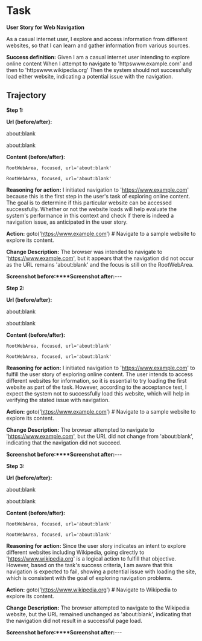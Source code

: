# Task

**User Story for Web Navigation**

As a casual internet user,
I explore and access information from different websites,
so that I can learn and gather information from various sources.

**Success definition:** Given I am a casual internet user intending to explore online content
When I attempt to navigate to 'httpswww.example.com' and then to 'httpswww.wikipedia.org'
Then the system should not successfully load either website, indicating a potential issue with the navigation.

## Trajectory

**Step 1:**

**Url (before/after):** 

about:blank

about:blank

**Content (before/after):** 

```
RootWebArea, focused, url='about:blank'
```


```
RootWebArea, focused, url='about:blank'
```
**Reasoning for action:** I initiated navigation to 'https://www.example.com' because this is the first step in the user's task of exploring online content. The goal is to determine if this particular website can be accessed successfully. Whether or not the website loads will help evaluate the system's performance in this context and check if there is indeed a navigation issue, as anticipated in the user story.

**Action:** goto('https://www.example.com') # Navigate to a sample website to explore its content.

**Change Description:** The browser was intended to navigate to 'https://www.example.com', but it appears that the navigation did not occur as the URL remains 'about:blank' and the focus is still on the RootWebArea.

**Screenshot before:****Screenshot after:**---

**Step 2:**

**Url (before/after):** 

about:blank

about:blank

**Content (before/after):** 

```
RootWebArea, focused, url='about:blank'
```


```
RootWebArea, focused, url='about:blank'
```
**Reasoning for action:** I initiated navigation to 'https://www.example.com' to fulfill the user story of exploring online content. The user intends to access different websites for information, so it is essential to try loading the first website as part of the task. However, according to the acceptance test, I expect the system not to successfully load this website, which will help in verifying the stated issue with navigation.

**Action:** goto('https://www.example.com') # Navigate to a sample website to explore its content.

**Change Description:** The browser attempted to navigate to 'https://www.example.com', but the URL did not change from 'about:blank', indicating that the navigation did not succeed.

**Screenshot before:****Screenshot after:**---

**Step 3:**

**Url (before/after):** 

about:blank

about:blank

**Content (before/after):** 

```
RootWebArea, focused, url='about:blank'
```


```
RootWebArea, focused, url='about:blank'
```
**Reasoning for action:** Since the user story indicates an intent to explore different websites including Wikipedia, going directly to 'https://www.wikipedia.org' is a logical action to fulfill that objective. However, based on the task's success criteria, I am aware that this navigation is expected to fail, showing a potential issue with loading the site, which is consistent with the goal of exploring navigation problems.

**Action:** goto('https://www.wikipedia.org') # Navigate to Wikipedia to explore its content.

**Change Description:** The browser attempted to navigate to the Wikipedia website, but the URL remained unchanged as 'about:blank', indicating that the navigation did not result in a successful page load.

**Screenshot before:****Screenshot after:**---


